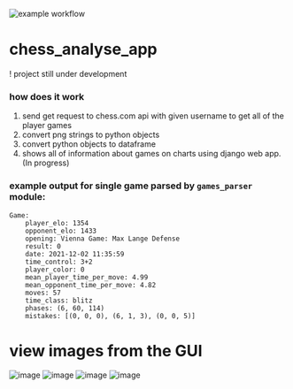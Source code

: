 ![example workflow](https://github.com/michalskibinski109/chess_analyse_app/actions/workflows/python-app.yml/badge.svg)

# chess_analyse_app

! project still under development

### how does it work

1. send get request to chess.com api with given username to get all of the player games
2. convert png strings to python objects
3. convert python objects to dataframe
4. shows all of information about games on charts using django web app. (In progress)

### example output for single game parsed by `games_parser` module:

```
Game:
    player_elo: 1354
    opponent_elo: 1433
    opening: Vienna Game: Max Lange Defense
    result: 0
    date: 2021-12-02 11:35:59
    time_control: 3+2
    player_color: 0
    mean_player_time_per_move: 4.99
    mean_opponent_time_per_move: 4.82
    moves: 57
    time_class: blitz
    phases: (6, 60, 114)
    mistakes: [(0, 0, 0), (6, 1, 3), (0, 0, 5)]
```
# view images from the GUI
![image](https://user-images.githubusercontent.com/77834536/193069968-3149afd5-29af-4152-9d20-c2c5dfdf2c29.png)
![image](https://user-images.githubusercontent.com/77834536/193069693-4500db90-2ad3-4cc7-a3eb-4b2aa5213d88.png)
![image](https://user-images.githubusercontent.com/77834536/193069709-86ba6e3b-bfc3-4d03-8a2e-d9a24fd56b9e.png)
![image](https://user-images.githubusercontent.com/77834536/193069813-0123b543-da88-415b-a6b6-63137809cddc.png)
